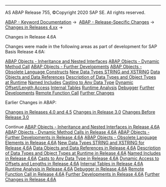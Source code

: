   

* * *

AS ABAP Release 755, ©Copyright 2020 SAP SE. All rights reserved.

[ABAP - Keyword Documentation](https://help.sap.com/doc/abapdocu_755_index_htm/7.55/en-US/abenabap.htm) →  [ABAP - Release-Specific Changes](https://help.sap.com/doc/abapdocu_755_index_htm/7.55/en-US/abennews.htm) →  [Changes in Releases 4.xx](https://help.sap.com/doc/abapdocu_755_index_htm/7.55/en-US/abennews-4.htm) → 

Changes in Release 4.6A

Changes were made in the following areas as part of development for SAP Basis Release 4.6A:

[ABAP Objects - Inheritance and Nested Interfaces](https://help.sap.com/doc/abapdocu_755_index_htm/7.55/en-US/abennews-46-objects-vererbung.htm)
[ABAP Objects - Dynamic Method Call](https://help.sap.com/doc/abapdocu_755_index_htm/7.55/en-US/abennews-46-objects-dynamic.htm)
[ABAP Objects - Further Developments](https://help.sap.com/doc/abapdocu_755_index_htm/7.55/en-US/abennews-46-objects-entwicklungen.htm)
[ABAP Objects - Obsolete Language Constructs](https://help.sap.com/doc/abapdocu_755_index_htm/7.55/en-US/abennews-46-objects-obsolete.htm)
[New Data Types STRING and XSTRING](https://help.sap.com/doc/abapdocu_755_index_htm/7.55/en-US/abennews-46-strings.htm)
[Data Objects and Data References](https://help.sap.com/doc/abapdocu_755_index_htm/7.55/en-US/abennews-46-data-references.htm)
[Description of Data Types and Object Types at Runtime](https://help.sap.com/doc/abapdocu_755_index_htm/7.55/en-US/abennews-46-type-identification.htm)
[Named Includes](https://help.sap.com/doc/abapdocu_755_index_htm/7.55/en-US/abennews-46-includes.htm)
[Casting to Any Data Type](https://help.sap.com/doc/abapdocu_755_index_htm/7.55/en-US/abennews-46-assign-casting.htm)
[Dynamic Offset/Length Access](https://help.sap.com/doc/abapdocu_755_index_htm/7.55/en-US/abennews-46-offset.htm)
[Internal Tables](https://help.sap.com/doc/abapdocu_755_index_htm/7.55/en-US/abennews-46-internal-tables.htm)
[Runtime Analysis](https://help.sap.com/doc/abapdocu_755_index_htm/7.55/en-US/abennews-46-se30.htm)
[Debugger](https://help.sap.com/doc/abapdocu_755_index_htm/7.55/en-US/abennews-46-debugger.htm)
[Further Developments](https://help.sap.com/doc/abapdocu_755_index_htm/7.55/en-US/abennews-46-entwicklungen.htm)
[Remote Function Call](https://help.sap.com/doc/abapdocu_755_index_htm/7.55/en-US/abennews-46-rfc.htm)
[Further Changes](https://help.sap.com/doc/abapdocu_755_index_htm/7.55/en-US/abennews-46-sonstiges.htm)

Earlier Changes in ABAP:

[Changes in Releases 4.0 and 4.5](https://help.sap.com/doc/abapdocu_755_index_htm/7.55/en-US/abennews-40.htm)
[Changes in Release 3.0](https://help.sap.com/doc/abapdocu_755_index_htm/7.55/en-US/abennews-30.htm)
[Changes Before Release 3.0](https://help.sap.com/doc/abapdocu_755_index_htm/7.55/en-US/abennews-21.htm)

Continue
[ABAP Objects - Inheritance and Nested Interfaces in Release 4.6A](https://help.sap.com/doc/abapdocu_755_index_htm/7.55/en-US/abennews-46-objects-vererbung.htm)
[ABAP Objects - Dynamic Method Calls in Release 4.6A](https://help.sap.com/doc/abapdocu_755_index_htm/7.55/en-US/abennews-46-objects-dynamic.htm)
[ABAP Objects - Further Developments in Release 4.6A](https://help.sap.com/doc/abapdocu_755_index_htm/7.55/en-US/abennews-46-objects-entwicklungen.htm)
[ABAP Objects - Obsolete Language Elements in Release 4.6A](https://help.sap.com/doc/abapdocu_755_index_htm/7.55/en-US/abennews-46-objects-obsolete.htm)
[New Data Types STRING and XSTRING for Release 4.6A](https://help.sap.com/doc/abapdocu_755_index_htm/7.55/en-US/abennews-46-strings.htm)
[Data Objects and Data References in Release 4.6A](https://help.sap.com/doc/abapdocu_755_index_htm/7.55/en-US/abennews-46-data-references.htm)
[Description of Data Types and Object Types at Runtime in Release 4.6A](https://help.sap.com/doc/abapdocu_755_index_htm/7.55/en-US/abennews-46-type-identification.htm)
[Named Includes in Release 4.6A](https://help.sap.com/doc/abapdocu_755_index_htm/7.55/en-US/abennews-46-includes.htm)
[Casts to Any Data Type in Release 4.6A](https://help.sap.com/doc/abapdocu_755_index_htm/7.55/en-US/abennews-46-assign-casting.htm)
[Dynamic Access to Offsets and Lengths in Release 4.6A](https://help.sap.com/doc/abapdocu_755_index_htm/7.55/en-US/abennews-46-offset.htm)
[Internal Tables in Release 4.6A](https://help.sap.com/doc/abapdocu_755_index_htm/7.55/en-US/abennews-46-internal-tables.htm)
[Runtime Analysis in Release 4.6A](https://help.sap.com/doc/abapdocu_755_index_htm/7.55/en-US/abennews-46-se30.htm)
[Debugger in Release 4.6A](https://help.sap.com/doc/abapdocu_755_index_htm/7.55/en-US/abennews-46-debugger.htm)
[Remote Function Call in Release 4.6A](https://help.sap.com/doc/abapdocu_755_index_htm/7.55/en-US/abennews-46-rfc.htm)
[Further Developments in Release 4.6A](https://help.sap.com/doc/abapdocu_755_index_htm/7.55/en-US/abennews-46-entwicklungen.htm)
[Further Changes in Release 4.6A](https://help.sap.com/doc/abapdocu_755_index_htm/7.55/en-US/abennews-46-sonstiges.htm)